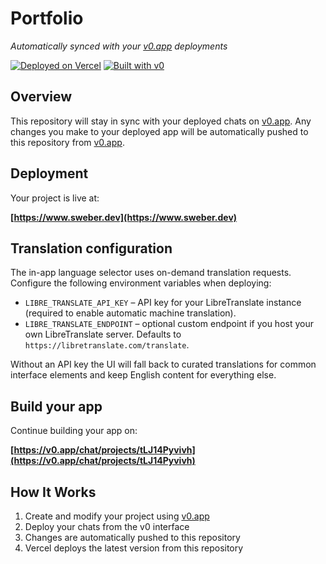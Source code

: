 # Portfolio

*Automatically synced with your [v0.app](https://v0.app) deployments*

[![Deployed on Vercel](https://img.shields.io/badge/Deployed%20on-Vercel-black?style=for-the-badge&logo=vercel)](https://www.sweber.dev)
[![Built with v0](https://img.shields.io/badge/Built%20with-v0.app-black?style=for-the-badge)](https://v0.app/chat/projects/tLJ14Pyvivh)

## Overview

This repository will stay in sync with your deployed chats on [v0.app](https://v0.app).
Any changes you make to your deployed app will be automatically pushed to this repository from [v0.app](https://v0.app).

## Deployment

Your project is live at:

**[https://www.sweber.dev](https://www.sweber.dev)**

## Translation configuration

The in-app language selector uses on-demand translation requests. Configure the following environment variables when deploying:

- `LIBRE_TRANSLATE_API_KEY` – API key for your LibreTranslate instance (required to enable automatic machine translation).
- `LIBRE_TRANSLATE_ENDPOINT` – optional custom endpoint if you host your own LibreTranslate server. Defaults to `https://libretranslate.com/translate`.

Without an API key the UI will fall back to curated translations for common interface elements and keep English content for everything else.

## Build your app

Continue building your app on:

**[https://v0.app/chat/projects/tLJ14Pyvivh](https://v0.app/chat/projects/tLJ14Pyvivh)**

## How It Works

1. Create and modify your project using [v0.app](https://v0.app)
2. Deploy your chats from the v0 interface
3. Changes are automatically pushed to this repository
4. Vercel deploys the latest version from this repository

